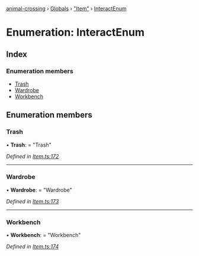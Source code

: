 [animal-crossing](../README.md) › [Globals](../globals.md) › ["Item"](../modules/_item_.md) › [InteractEnum](_item_.interactenum.md)

# Enumeration: InteractEnum

## Index

### Enumeration members

* [Trash](_item_.interactenum.md#trash)
* [Wardrobe](_item_.interactenum.md#wardrobe)
* [Workbench](_item_.interactenum.md#workbench)

## Enumeration members

###  Trash

• **Trash**: = "Trash"

*Defined in [Item.ts:172](https://github.com/Norviah/animal-crossing/blob/95a2959/module/types/Item.ts#L172)*

___

###  Wardrobe

• **Wardrobe**: = "Wardrobe"

*Defined in [Item.ts:173](https://github.com/Norviah/animal-crossing/blob/95a2959/module/types/Item.ts#L173)*

___

###  Workbench

• **Workbench**: = "Workbench"

*Defined in [Item.ts:174](https://github.com/Norviah/animal-crossing/blob/95a2959/module/types/Item.ts#L174)*
